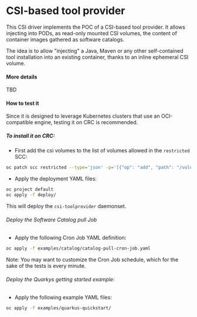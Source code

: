 # CSI-based tool provider

This CSI driver implements the POC of a CSI-based tool provider.
It allows injecting into PODs, as read-only mounted CSI volumes, the content of container images
gathered as software catalogs.

The idea is to allow "injecting" a Java, Maven or any other self-contained tool installation
into an existing container, thanks to an inline ephemeral CSI volume.

#### More details

TBD

#### How to test it

Since it is designed to leverage Kubernetes clusters that use an OCI-compatible engine,
testing it on CRC is recommended.

##### To install it on CRC:

- First add the csi volumes to the list of volumes allowed in the `restricted` SCC:

```bash
oc patch scc restricted --type='json' -p='[{"op": "add", "path": "/volumes/-", "value": "csi"}]'
```

- Apply the deployment YAML files:

```bash
oc project default
oc apply -f deploy/
```

This will deploy the `csi-toolprovider` daemonset.

###### Deploy the Software Catalog pull Job

- Apply the following Cron Job YAML definition:

```bash
oc apply -f examples/catalog/catalog-pull-cron-job.yaml
```

Note: You may want to customize the Cron Job schedule, which for the sake of the tests is every minute.

###### Deploy the Quarkys getting started example:

- Apply the following example YAML files:

```bash
oc apply -f examples/quarkus-quickstart/
```
